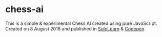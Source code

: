 # chess-ai
This is a simple & experimental Chess AI created using pure JavaScript.
Created on 8 August 2018 and published in [SoloLearn](https://code.sololearn.com/WYd6M8hmGWp9) & [Codepen](https://codepen.io/Toky/pen/EprXEr).
